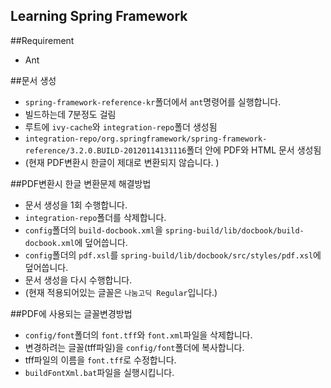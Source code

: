Learning Spring Framework
-------------------------

##Requirement
* Ant

##문서 생성
* `spring-framework-reference-kr`폴더에서 `ant`명령어를 실행합니다.
* 빌드하는데 7분정도 걸림
* 루트에 `ivy-cache`와 `integration-repo`폴더 생성됨
* `integration-repo/org.springframework/spring-framework-reference/3.2.0.BUILD-20120114131116`폴더 안에 PDF와 HTML 문서 생성됨
* (현재 PDF변환시 한글이 제대로 변환되지 않습니다. )

##PDF변환시 한글 변환문제 해결방법
* 문서 생성을 1회 수행합니다.
* `integration-repo`폴더를 삭제합니다.
* `config`폴더의 `build-docbook.xml`을 `spring-build/lib/docbook/build-docbook.xml`에 덮어씁니다.
* `config`폴더의 `pdf.xsl`를 `spring-build/lib/docbook/src/styles/pdf.xsl`에 덮어씁니다.
* 문서 생성을 다시 수행합니다.
* (현재 적용되어있는 글꼴은 `나눔고딕 Regular`입니다.)

##PDF에 사용되는 글꼴변경방법
* `config/font`폴더의 `font.tff`와 `font.xml`파일을 삭제합니다.
* 변경하려는 글꼴(tff파일)을 `config/font`폴더에 복사합니다.
* tff파일의 이름을 `font.tff`로 수정합니다.
* `buildFontXml.bat`파일을 실행시킵니다.